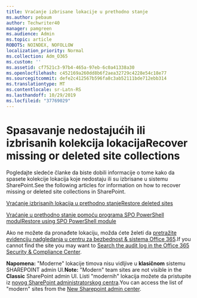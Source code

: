 ```yaml
---
title: Vraćanje izbrisane lokacije u prethodno stanje
ms.author: pebaum
author: Techwriter40
manager: pamgreen
ms.audience: Admin
ms.topic: article
ROBOTS: NOINDEX, NOFOLLOW
localization_priority: Normal
ms.collection: Adm_O365
ms.custom: ''
ms.assetid: cf7521c3-97b4-465a-97eb-6c0a41338a30
ms.openlocfilehash: c452169a260dd8b6f2aea32729c4228e54c18e77
ms.sourcegitcommit: defe2c412567b596fa8c3ab52111bde712ebb314
ms.translationtype: MT
ms.contentlocale: sr-Latn-RS
ms.lasthandoff: 10/29/2019
ms.locfileid: "37769029"
---
```

# <a name="recover-missing-or-deleted-site-collections"></a><span data-ttu-id="ae852-102">Spasavanje nedostajućih ili izbrisanih kolekcija lokacija</span><span class="sxs-lookup"><span data-stu-id="ae852-102">Recover missing or deleted site collections</span></span>

<span data-ttu-id="ae852-103">Pogledajte sledeće članke da biste dobili informacije o tome kako da spasete kolekcije lokacija koje nedostaju ili su izbrisane u sistemu SharePoint.</span><span class="sxs-lookup"><span data-stu-id="ae852-103">See the following articles for information on how to recover missing or deleted site collections in SharePoint.</span></span>

[<span data-ttu-id="ae852-104">Vraćanje izbrisanih lokacija u prethodno stanje</span><span class="sxs-lookup"><span data-stu-id="ae852-104">Restore deleted sites</span></span>](https://docs.microsoft.com/sharepoint/restore-deleted-site-collection)

[<span data-ttu-id="ae852-105">Vraćanje u prethodno stanje pomoću programa SPO PowerShell modul</span><span class="sxs-lookup"><span data-stu-id="ae852-105">Restore using SPO PowerShell module</span></span>](https://support.office.com/article/Introduction-to-the-SharePoint-Online-Management-Shell-C16941C3-19B4-4710-8056-34C034493429)

<span data-ttu-id="ae852-106">Ako ne možete da pronađete lokaciju, možda ćete želeti da [pretražite evidenciju nadgledanja u centru za bezbednost &amp; sistema Office 365](https://docs.microsoft.com/office365/securitycompliance/search-the-audit-log-in-security-and-compliance).</span><span class="sxs-lookup"><span data-stu-id="ae852-106">If you cannot find the site you may want to [Search the audit log in the Office 365 Security &amp; Compliance Center](https://docs.microsoft.com/office365/securitycompliance/search-the-audit-log-in-security-and-compliance).</span></span>

<span data-ttu-id="ae852-107">**Napomena:** "Moderne" lokacije timova nisu vidljive u **klasičnom** sistemu SHAREPOINT admin UI.</span><span class="sxs-lookup"><span data-stu-id="ae852-107">**Note:** "Modern" team sites are not visible in the **Classic** SharePoint admin UI.</span></span> <span data-ttu-id="ae852-108">Listi "modernih" lokacija možete da pristupite iz [novog SharePoint administratorskog centra](https://docs.microsoft.com/sharepoint/get-started-new-admin-center).</span><span class="sxs-lookup"><span data-stu-id="ae852-108">You can access the list of "modern" sites from the [New Sharepoint admin center](https://docs.microsoft.com/sharepoint/get-started-new-admin-center).</span></span>


